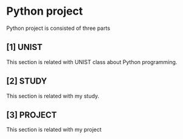 # Python project
Python project is consisted of three parts
## [1] UNIST
This section is related with UNIST class about Python programming.
## [2] STUDY
This section is related with my study.
## [3] PROJECT
This section is related with my project
